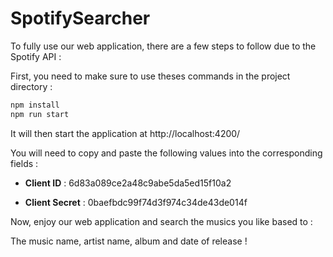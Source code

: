 # SpotifySearcher

To fully use our web application, there are a few steps to follow due to the Spotify API :

First, you need to make sure to use theses commands in the project directory :

```bash
npm install
npm run start
```

It will then start the application at http://localhost:4200/

You will need to copy and paste the following values into the corresponding fields :

- **Client ID** :
6d83a089ce2a48c9abe5da5ed15f10a2

- **Client Secret** :
0baefbdc99f74d3f974c34de43de014f

Now, enjoy our web application and search the musics you like based to :

The music name, artist name, album and date of release !

